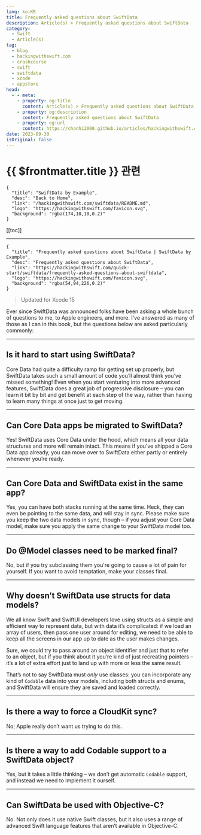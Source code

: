 ```yaml
---
lang: ko-KR
title: Frequently asked questions about SwiftData
description: Article(s) > Frequently asked questions about SwiftData
category:
  - Swift
  - Article(s)
tag: 
  - blog
  - hackingwithswift.com
  - crashcourse
  - swift
  - swiftdata
  - xcode
  - appstore
head:
  - - meta:
    - property: og:title
      content: Article(s) > Frequently asked questions about SwiftData
    - property: og:description
      content: Frequently asked questions about SwiftData
    - property: og:url
      content: https://chanhi2000.github.io/articles/hackingwithswift.com/swiftdata/frequently-asked-questions-about-swiftdata.html
date: 2023-09-30
isOriginal: false
---
```


# {{ $frontmatter.title }} 관련

```component VPCard
{
  "title": "SwiftData by Example",
  "desc": "Back to Home",
  "link": "/hackingwithswift.com/swiftdata/README.md",
  "logo": "https://hackingwithswift.com/favicon.svg",
  "background": "rgba(174,10,10,0.2)"
}
```

[[toc]]

---

```component VPCard
{
  "title": "Frequently asked questions about SwiftData | SwiftData by Example",
  "desc": "Frequently asked questions about SwiftData",
  "link": "https://hackingwithswift.com/quick-start/swiftdata/frequently-asked-questions-about-swiftdata", 
  "logo": "https://hackingwithswift.com/favicon.svg",
  "background": "rgba(54,94,226,0.2)"
}
```

> Updated for Xcode 15

Ever since SwiftData was announced folks have been asking a whole bunch of questions to me, to Apple engineers, and more. I’ve answered as many of those as I can in this book, but the questions below are asked particularly commonly:

---

## Is it hard to start using SwiftData?

Core Data had quite a difficulty ramp for getting set up properly, but SwiftData takes such a small amount of code you’ll almost think you’ve missed something! Even when you start venturing into more advanced features, SwiftData does a great job of progressive disclosure – you can learn it bit by bit and get benefit at each step of the way, rather than having to learn many things at once just to get moving.

---

## Can Core Data apps be migrated to SwiftData?

Yes! SwiftData uses Core Data under the hood, which means all your data structures and more will remain intact. This means if you’ve shipped a Core Data app already, you can move over to SwiftData either partly or entirely whenever you’re ready.

---

## Can Core Data and SwiftData exist in the same app?

Yes, you can have both stacks running at the same time. Heck, they can even be pointing to the same data, and will stay in sync. Please make sure you keep the two data models in sync, though – if you adjust your Core Data model, make sure you apply the same change to your SwiftData model too.

---

## Do @Model classes need to be marked final?

No, but if you try subclassing them you're going to cause a lot of pain for yourself. If you want to avoid temptation, make your classes final.

---

## Why doesn’t SwiftData use structs for data models?

We all know Swift and SwiftUI developers love using structs as a simple and efficient way to represent data, but with data it’s complicated: if we load an array of users, then pass one user around for editing, we need to be able to keep all the screens in our app up to date as the user makes changes.

Sure, we could try to pass around an object identifier and just that to refer to an object, but if you think about it you’re kind of just recreating pointers – it’s a lot of extra effort just to land up with more or less the same result.

That’s not to say SwiftData must *only* use classes: you can incorporate any kind of `Codable` data into your models, including both structs and enums, and SwiftData will ensure they are saved and loaded correctly.

---

## Is there a way to force a CloudKit sync?

No; Apple really don’t want us trying to do this.

---

## Is there a way to add Codable support to a SwiftData object?

Yes, but it takes a little thinking – we don’t get automatic `Codable` support, and instead we need to implement it ourself.

---

## Can SwiftData be used with Objective-C?

No. Not only does it use native Swift classes, but it also uses a range of advanced Swift language features that aren’t available in Objective-C.

